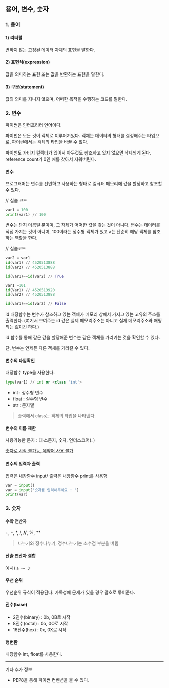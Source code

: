 ## 용어, 변수, 숫자

### 1. 용어

#### **1) 리터럴**

변하지 않는 고정된 데이터 자체의 표현을 말한다.

#### **2) 표현식(expression)**

값을 의미하는 표현 또는 값을 반환하는 표현을 말한다.

#### **3) 구문(statement)**

값의 의미를 지니지 않으며, 어떠한 목적을 수행하는 코드를 말한다.





### 2. 변수

파이썬은 인터프리터 언어이다.

파이썬은 모든 것이 객체로 이루어져있다. 객체는 데이터의 형태를 결정해주는 타입으로, 파이썬에서는 객체의 타입을 바꿀 수 없다.

파이썬도 가비지 컬렉터가 있어서 아무것도 참조하고 있지 않으면 삭제되게 된다. reference count가 0인 애를 찾아서 지워버린다.



#### 변수

프로그래머는 변수를 선언하고 사용하는 형태로 컴퓨터 메모리에 값을 할당하고 참조할 수 있다.



// 실습 코드

```python
var1 = 100
print(var1) // 100
```



변수는 단지 이름일 뿐이며, 그 자체가 어떠한 값을 갖는 것이 아니다. 변수는 데이터를 직접 가지는 것이 아니며, 100이라는 정수형 객체가 있고 a는 단순히 해당 객체를 참조하는 역할을 한다.



// 실습코드

```python
var2 = var1
id(var1) // 4520513888
id(var2) // 4520513888

id(var1)==id(var2) // True

var1 =101
id(Var1) // 4520513920
id(var2) // 4520513888

id(var1)==id(var2) // False
```



id 내장함수는 변수가 참조하고 있는 객체가 메모리 상에서 가지고 있는 고유의 주소를 출력한다. (여기서 보여주는 id 값은 실제 메모리주소는 아니고 실제 메모리주소와 매핑되는 값이긴 하다.)

id 함수를 통해 같은 값을 할당해준 변수는 같은 객체를 가리키는 것을 확인할 수 있다.

단, 변수는 언제든 다른 객체를 가리킬 수 있다.



#### 변수의 타입확인

내장함수 type을 사용한다.

```python
type(var1) // int or <class 'int'>
```

- int : 정수형 변수
- float : 실수형 변수
- str : 문자열

> 출력에서 class는 객체의 타입을 나타낸다.



#### 변수의 이름 제한

사용가능한 문자 : 대·소문자, 숫자, 언더스코어(_)

<u>숫자로 시작 불가능, 예약어 사용 불가</u>



#### 변수의 입력과 출력

입력은 내장함수 input/ 출력은 내장함수 print를 사용함

```python
var = input()
var = input('숫자를 입력해주세요 : ')
print(var)
```



### 3. 숫자

#### 수학 연산자

+, -, *, /, **//**, %, **

> 나누기와 정수나누기, 정수나누기는 소수점 부분을 버림



#### 산술 연산자 결합

예시) <code>a -= 3</code>



#### 우선 순위

우선순위 규칙이 적용된다. 가독성에 문제가 있을 경우 괄호로 묶어준다.



#### 진수(base)

- 2진수(binary) :  0b, 0B로 시작
- 8진수(octal) : 0o, 0O로 시작
- 16진수(hex) : 0x, 0X로 시작



#### 형변환

내장함수 int, float를 사용한다.



---

기타 추가 정보

- PEP8을 통해 파이썬 컨벤션을 볼 수 있다.